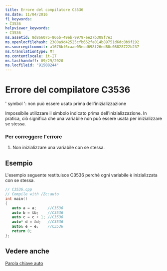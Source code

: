 ```yaml
---
title: Errore del compilatore C3536
ms.date: 11/04/2016
f1_keywords:
- C3536
helpviewer_keywords:
- C3536
ms.assetid: 8d866075-866b-49eb-9979-ee27b308f7e3
ms.openlocfilehash: 2380a9d42525cfb662fa014b89751d6dc8b9f192
ms.sourcegitcommit: a1676bf6caae05ecd698f26ed80c08828722b237
ms.translationtype: MT
ms.contentlocale: it-IT
ms.lasthandoff: 09/29/2020
ms.locfileid: "91508244"
---
```

# <a name="compiler-error-c3536"></a>Errore del compilatore C3536

' symbol ': non può essere usato prima dell'inizializzazione

Impossibile utilizzare il simbolo indicato prima dell'inizializzazione. In pratica, ciò significa che una variabile non può essere usata per inizializzare se stessa.

### <a name="to-correct-this-error"></a>Per correggere l'errore

1. Non inizializzare una variabile con se stessa.

## <a name="example"></a>Esempio

L'esempio seguente restituisce C3536 perché ogni variabile è inizializzata con se stessa.

```cpp
// C3536.cpp
// Compile with /Zc:auto
int main()
{
   auto a = a;     //C3536
   auto b = &b;    //C3536
   auto c = c + 1; //C3536
   auto* d = &d;   //C3536
   auto& e = e;    //C3536
   return 0;
};
```

## <a name="see-also"></a>Vedere anche

[Parola chiave auto](../../cpp/auto-cpp.md)
